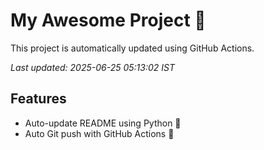 # My Awesome Project 🚀

This project is automatically updated using GitHub Actions.

_Last updated: 2025-06-25 05:13:02 IST_

## Features
- Auto-update README using Python 🐍
- Auto Git push with GitHub Actions 🤖
